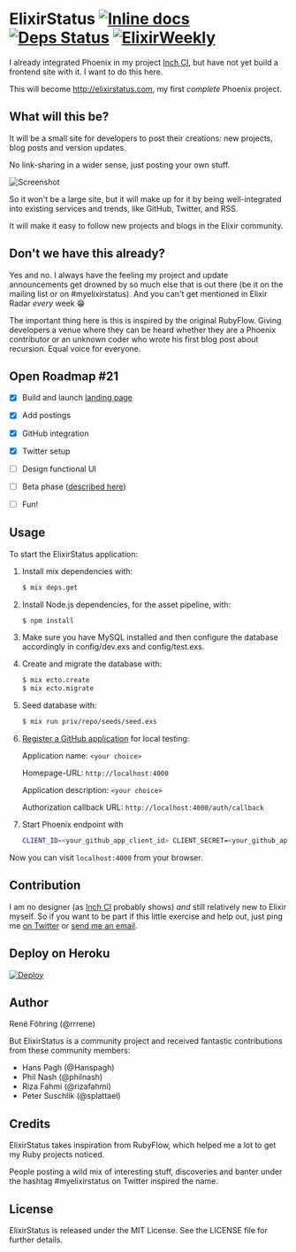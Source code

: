 # ElixirStatus [![Inline docs](http://inch-ci.org/github/rrrene/elixirstatus-web.svg?branch=master)](http://inch-ci.org/github/rrrene/elixirstatus-web) [![Deps Status](https://beta.hexfaktor.org/badge/all/github/rrrene/elixirstatus-web.svg)](https://beta.hexfaktor.org/github/rrrene/elixirstatus-web) [![ElixirWeekly](https://img.shields.io/badge/featured-ElixirWeekly-a054ff.svg)](https://elixirweekly.net)

I already integrated Phoenix in my project [Inch CI](https://inch-ci.org/), but have not yet build a frontend site with it. I want to do this here.

This will become http://elixirstatus.com, my first *complete* Phoenix project.

## What will this be?

It will be a small site for developers to post their creations: new projects, blog posts and version updates.

No link-sharing in a wider sense, just posting your own stuff.

![Screenshot](http://trivelop.de/public/images/2015-07-05/elixirstatus2.png)

So it won't be a large site, but it will make up for it by being well-integrated into existing services and trends, like GitHub, Twitter, and RSS.

It will make it easy to follow new projects and blogs in the Elixir community.

## Don't we have this already?

Yes and no. I always have the feeling my project and update announcements get drowned by so much else that is out there (be it on the mailing list or on #myelixirstatus). And you can't get mentioned in Elixir Radar *every* week :grin:

The important thing here is this is inspired by the original RubyFlow. Giving developers a venue where they can be heard whether they are a Phoenix contributor or an unknown coder who wrote his first blog post about recursion. Equal voice for everyone.

## Open Roadmap #21

- [x] Build and launch [landing page](http://elixirstatus.com/)
- [x] Add postings
- [x] GitHub integration
- [x] Twitter setup
- [ ] Design functional UI
- [ ] Beta phase ([described here](https://github.com/rrrene/elixirstatus-web/issues/21))
- [ ] Fun!



## Usage

To start the ElixirStatus application:

1. Install mix dependencies with:
    ```bash
    $ mix deps.get
    ```

2. Install Node.js dependencies, for the asset pipeline, with:
    ```bash
    $ npm install
    ```

3. Make sure you have MySQL installed and then configure the database accordingly in config/dev.exs and config/test.exs.

4. Create and migrate the database with:
    ```bash
    $ mix ecto.create
    $ mix ecto.migrate
    ```
5. Seed database with:

    ```bash
    $ mix run priv/repo/seeds/seed.exs
    ```
6. [Register a GitHub application](https://github.com/settings/applications/new) for local testing:

    Application name: `<your choice>`

    Homepage-URL: `http://localhost:4000`

    Application description: `<your choice>`

    Authorization callback URL: `http://localhost:4000/auth/callback`

7. Start Phoenix endpoint with
    ```bash
    CLIENT_ID=<your_github_app_client_id> CLIENT_SECRET=<your_github_app_client_secret> mix phoenix.server
    ```

Now you can visit `localhost:4000` from your browser.



## Contribution

I am no designer (as [Inch CI](https://inch-ci.org/) probably shows) *and* still relatively new to Elixir myself. So if you want to be part if this little exercise and help out, just ping me [on Twitter](https://twitter.com/rrrene) or [send me an email](https://github.com/rrrene).

## Deploy on Heroku

[![Deploy](https://www.herokucdn.com/deploy/button.svg)](https://heroku.com/deploy)

## Author

René Föhring (@rrrene)

But ElixirStatus is a community project and received fantastic contributions from these community members:

- Hans Pagh (@Hanspagh)
- Phil Nash (@philnash)
- Riza Fahmi (@rizafahmi)
- Peter Suschlik (@splattael)



## Credits

ElixirStatus takes inspiration from RubyFlow, which helped me a lot to get my Ruby projects noticed.

People posting a wild mix of interesting stuff, discoveries and banter under the hashtag #myelixirstatus on Twitter inspired the name.



## License

ElixirStatus is released under the MIT License. See the LICENSE file for further
details.
